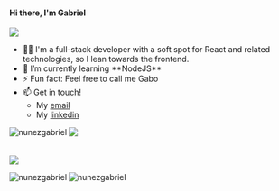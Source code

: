 <h4 align="left">Hi there, I'm Gabriel</h4>
<img src = "https://readme-typing-svg.herokuapp.com?font=Fira+Code&pause=1000&color=F700D9&width=435&lines=Hi+there%2C+I'm+Gabriel;Welcome+to+my+profile!">
<ul>
  <li>🧑‍💻 I'm a full-stack developer with a soft spot for React and related technologies, so I lean towards the frontend.</li>
  <li>🌱 I’m currently learning **NodeJS**</li>
  <li>⚡ Fun fact: Feel free to call me Gabo</li>
  <li>📫 Get in touch!
      <ul>
        <li>My <a href="mailto:gabriel.nunez.arenas@gmail.com">email</a></li>
        <li>My <a href="https://www.linkedin.com/feed/">linkedin</a></li>
      </ul>
  </li>
</ul>

<img src="https://readme-typing-svg.herokuapp.com?font=Fira+Code&pause=1000&color=F700D9&repeat=false&width=435&lines=Skills%3A">
<img align="left" src="https://skillicons.dev/icons?i=react,js,html,css,tailwind,git,github,emotion,babel,postgres,jest,next,ruby,rails,figma&theme=dark" alt="nunezgabriel" />
</br>
</br>
</br>
<img src="https://readme-typing-svg.herokuapp.com?font=Fira+Code&pause=1000&color=F700D9&repeat=false&width=435&lines=Stats%3A">

<p><img align="left" src="https://github-readme-stats.vercel.app/api?username=nunezgabriel&show_icons=true&theme=tokyonight" alt="nunezgabriel" /></p>
<p><img align="center" src="https://github-readme-stats.vercel.app/api/top-langs/?username=nunezgabriel&layout=compact&theme=tokyonight" alt="nunezgabriel" /></p>


